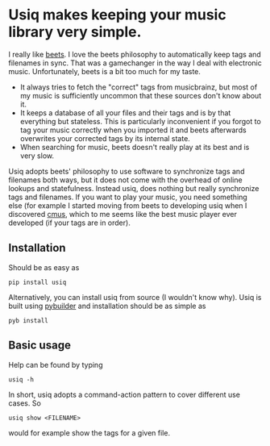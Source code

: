 # Usiq makes keeping your music library very simple.

I really like [beets](http://beets.io/). I love the beets philosophy to
automatically keep tags and filenames in sync. That was a gamechanger in
the way I deal with electronic music. Unfortunately, beets is a bit too
much for my taste.
- It always tries to fetch the "correct" tags from musicbrainz, but most
  of my music is sufficiently uncommon that these sources don't know about
  it.
- It keeps a database of all your files and their tags and is by that
  everything but stateless. This is particularly inconvenient if you
  forgot to tag your music correctly when you imported it and beets
  afterwards overwrites your corrected tags by its internal state.
- When searching for music, beets doesn't really play at its best and is
  very slow.

Usiq adopts beets' philosophy to use software to synchronize tags and
filenames both ways, but it does not come with the overhead of online
lookups and statefulness. Instead usiq, does nothing but really
synchronize tags and filenames. If you want to play your music, you need
something else (for example I started moving from beets to developing usiq
when I discovered [cmus](https://cmus.github.io/), which to me seems like
the best music player ever developed (if your tags are in order).

## Installation

Should be as easy as

    pip install usiq

Alternatively, you can install usiq from source (I wouldn't know why).
Usiq is built using [pybuilder](http://pybuilder.github.io/) and
installation should be as simple as

    pyb install

## Basic usage

Help can be found by typing

    usiq -h

In short, usiq adopts a command-action pattern to cover different use
cases. So

    usiq show <FILENAME>

would for example show the tags for a given file.
